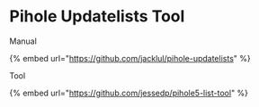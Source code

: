 # Pihole Updatelists Tool

Manual

{% embed url="https://github.com/jacklul/pihole-updatelists" %}

Tool

{% embed url="https://github.com/jessedp/pihole5-list-tool" %}
